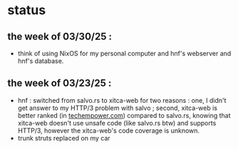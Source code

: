 # status

## the week of 03/30/25 :
- think of using NixOS for my personal computer and hnf's webserver and hnf's database.

## the week of 03/23/25 :
- hnf : switched from salvo.rs to xitca-web for two reasons : one, I didn't get answer to my HTTP/3 problem with salvo ; second, xitca-web is better ranked (in [techempower.com](https://www.techempower.com/benchmarks/#hw=ph&test=composite&section=data-r23)) compared to salvo.rs, knowing that xitca-web doesn't use unsafe code (like salvo.rs btw) and supports HTTP/3, however the xitca-web's code coverage is unknown.
- trunk struts replaced on my car
